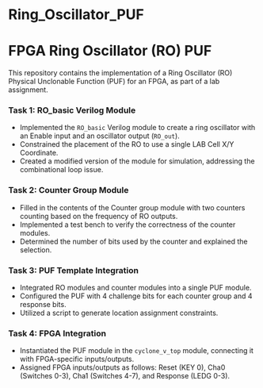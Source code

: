 # Ring_Oscillator_PUF
# FPGA Ring Oscillator (RO) PUF

This repository contains the implementation of a Ring Oscillator (RO) Physical Unclonable Function (PUF) for an FPGA, as part of a lab assignment.

### Task 1: RO_basic Verilog Module
- Implemented the `RO_basic` Verilog module to create a ring oscillator with an Enable input and an oscillator output (`RO_out`).
- Constrained the placement of the RO to use a single LAB Cell X/Y Coordinate.
- Created a modified version of the module for simulation, addressing the combinational loop issue.

### Task 2: Counter Group Module
- Filled in the contents of the Counter group module with two counters counting based on the frequency of RO outputs.
- Implemented a test bench to verify the correctness of the counter modules.
- Determined the number of bits used by the counter and explained the selection.

### Task 3: PUF Template Integration
- Integrated RO modules and counter modules into a single PUF module.
- Configured the PUF with 4 challenge bits for each counter group and 4 response bits.
- Utilized a script to generate location assignment constraints.

### Task 4: FPGA Integration
- Instantiated the PUF module in the `cyclone_v_top` module, connecting it with FPGA-specific inputs/outputs.
- Assigned FPGA inputs/outputs as follows: Reset (KEY 0), Cha0 (Switches 0-3), Cha1 (Switches 4-7), and Response (LEDG 0-3).
